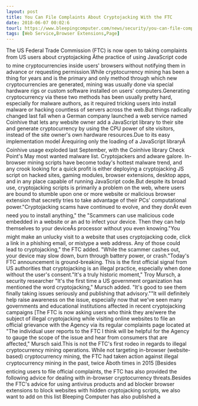 ```yaml
---
layout: post
title: You Can File Complaints About Cryptojacking With the FTC
date: 2018-06-07 00:02:6
tourl: https://www.bleepingcomputer.com/news/security/you-can-file-complaints-about-cryptojacking-with-the-ftc/
tags: [Web Service,Browser Extensions,Page]
---
```

The US Federal Trade Commission (FTC) is now open to taking complaints from US users about cryptojacking Âthe practice of using JavaScript code to mine cryptocurrencies inside users' browsers without notifying them in advance or requesting permission.While cryptocurrency mining has been a thing for years and is the primary and only method through which new cryptocurrencies are generated, mining was usually done via special hardware rigs or custom software installed on users' computers.Generating cryptocurrency via these two methods has been usually pretty hard, especially for malware authors, as it required tricking users into install malware or hacking countless of servers across the web.But things radically changed last fall when a German company launched a web service named Coinhive that lets any website owner add a JavaScript library to their site and generate cryptocurrency by using the CPU power of site visitors, instead of the site owner's own hardware resources.Due to its easy implementation model Ârequiring only the loading of a JavaScript libraryÂ Coinhive usage exploded last September, with the Coinhive library Check Point's May most wanted malware list. Cryptojackers and adware galore. In-browser mining scripts have become today's hottest malware trend, and any crook looking for a quick profit is either deploying a cryptojacking JS script on hacked sites, gaming modules, browser extensions, desktop apps, and in any place capable of running JavaScript code.But despite its broad use, cryptojacking scripts is primarily a problem on the web, where users are bound to stumble upon one or more website or malicious browser extension that secretly tries to take advantage of their PCs' computational power."Cryptojacking scams have continued to evolve, and they donÂt even need you to install anything," the "Scammers can use malicious code embedded in a website or an ad to infect your device. Then they can help themselves to your deviceÂs processor without you even knowing."You might make an unlucky visit to a website that uses cryptojacking code, click a link in a phishing email, or mistype a web address. Any of those could lead to cryptojacking," the FTC added. "While the scammer cashes out, your device may slow down, burn through battery power, or crash."Today's FTC announcement is ground-breaking. This is the first official signal from US authorities that cryptojacking is an illegal practice, especially when done without the user's consent."It's a truly historic moment," Troy Mursch, a security researcher "It's the first time a US government organization has mentioned the word cryptojacking," Mursch added. "It's good to see them finally taking issues seriously and publishing that advisory.""It will definitely help raise awareness on the issue, especially now that we've seen many governments and educational institutions affected in recent cryptojacking campaigns [The FTC is now asking users who think they are/were the subject of illegal cryptojacking while visiting online websites to file an official grievance with the Agency via its regular complaints page located at "The individual user reports to the FTC I think will be helpful for the Agency to gauge the scope of the issue and hear from consumers that are affected," Mursch said.This is not the FTC's first rodeo in regards to illegal cryptocurrency mining operations. While not targeting in-browser (website-based) cryptocurrency mining, the FTC had taken action against illegal cryptocurrency mining in the past, twice Âboth times in 2015 [Besides enticing users to file official complaints, the FTC has also provided the following advice for dealing with in-browser cryptocurrency threats.Besides the FTC's advice for using antivirus products and ad blocker browser extensions to block websites with hidden cryptojacking scripts, we also want to add on this list Bleeping Computer has also published a 
